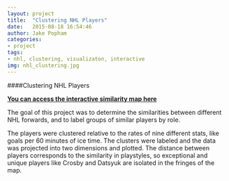 ```yaml
---
layout: project
title:  "Clustering NHL Players"
date:   2015-08-18 16:54:46
author: Jake Popham
categories:
- project
tags:
- nhl, clustering, visualizaton, interactive
img: nhl_clustering.jpg
---
```

####Clustering NHL Players

[**You can access the interactive similarity map here**](http://jpopham91.github.io/assets/forwards.html)

The goal of this project was to determine the similarities between different NHL forwards, and to label groups of similar players by role.

The players were clustered relative to the rates of nine different stats, like goals per 60 minutes of ice time.  The clusters were labeled and the data was projected into two dimensions and plotted.  The distance between players corresponds to the similarity in playstyles, so exceptional and unique players like Crosby and Datsyuk are isolated in the fringes of the map.
